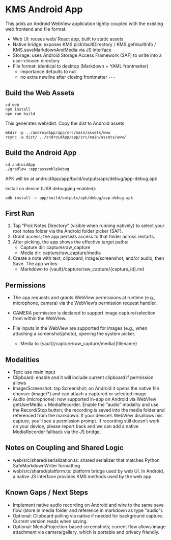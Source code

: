 # KMS Android App

This adds an Android WebView application tightly coupled with the existing web frontend and file format.

- Web UI: reuses web/ React app, built to static assets
- Native bridge: exposes KMS.pickVaultDirectory / KMS.getVaultInfo / KMS.saveMarkdownAndMedia via JS interface
- Storage: uses Android Storage Access Framework (SAF) to write into a user-chosen directory
- File format: identical to desktop (Markdown + YAML frontmatter)
  - importance defaults to null
  - no extra newline after closing frontmatter `---`

## Build the Web Assets

```
cd web
npm install
npm run build
```

This generates web/dist. Copy the dist to Android assets:

```
mkdir -p ../androidApp/app/src/main/assets/www
rsync -a dist/ ../androidApp/app/src/main/assets/www/
```

## Build the Android App

```
cd androidApp
./gradlew :app:assembleDebug
```

APK will be at androidApp/app/build/outputs/apk/debug/app-debug.apk

Install on device (USB debugging enabled):

```
adb install -r app/build/outputs/apk/debug/app-debug.apk
```

## First Run

1) Tap “Pick Notes Directory” (visible when running natively) to select your root notes folder via the Android folder picker (SAF).  
2) Grant access; the app persists access to that folder across restarts.  
3) After picking, the app shows the effective target paths:
   - Capture dir: capture/raw_capture
   - Media dir: capture/raw_capture/media
4) Create a note with text, clipboard, image/screenshot, and/or audio, then Save. The app writes:
   - Markdown to {vault}/capture/raw_capture/{capture_id}.md
## Permissions

- The app requests and grants WebView permissions at runtime (e.g., microphone, camera) via the WebView’s permission request handler.
- CAMERA permission is declared to support image capture/selection from within the WebView.
- File inputs in the WebView are supported for images (e.g., when attaching a screenshot/photo), opening the system picker.


   - Media to {vault}/capture/raw_capture/media/{filename}

## Modalities

- Text: use main input
- Clipboard: enable and it will include current clipboard if permission allows
- Image/Screenshot: tap Screenshot; on Android it opens the native file chooser (image/*) and can attach a captured or selected image
- Audio (microphone): now supported in-app on Android via WebView getUserMedia + MediaRecorder. Enable the “audio” modality and use the Record/Stop button; the recording is saved into the media folder and referenced from the markdown. If your device’s WebView disallows mic capture, you’ll see a permission prompt. If recording still doesn’t work on your device, please report back and we can add a native MediaRecorder fallback via the JS bridge.

## Notes on Coupling and Shared Logic

- web/src/shared/serialization.ts: shared serializer that matches Python SafeMarkdownWriter formatting
- web/src/shared/platform.ts: platform bridge used by web UI. In Android, a native JS interface provides KMS methods used by the web app.

## Known Gaps / Next Steps

- Implement native audio recording on Android and wire to the same save flow (store in media folder and reference in markdown as type "audio").
- Optional: Clipboard polling via native if needed for background capture. Current version reads when saving.
- Optional: MediaProjection-based screenshots; current flow allows image attachment via camera/gallery, which is portable and privacy friendly.
